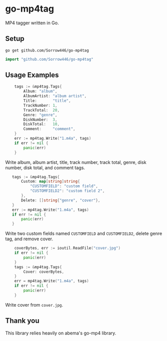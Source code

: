 # go-mp4tag
MP4 tagger written in Go.

## Setup
```
go get github.com/Sorrow446/go-mp4tag
```
```go
import "github.com/Sorrow446/go-mp4tag"
```

## Usage Examples
```go
	tags := &mp4tag.Tags{
		Album: "album",
		AlbumArtist: "album artist",
		Title:       "title",
		TrackNumber: 1,
		TrackTotal:  20,
		Genre: "genre",
		DiskNumber:  3,
		DiskTotal:   10,
		Comment:     "comment",
	}
	err := mp4tag.Write("1.m4a", tags)
	if err != nil {
		panic(err)
	}
```
 Write album, album artist, title, track number, track total, genre, disk number, disk total, and comment tags.
 
 
 ```go
	tags := &mp4tag.Tags{
		Custom: map[string]string{
			"CUSTOMFIELD": "custom field",
			"CUSTOMFIELD2": "custom field 2",
		},
		Delete: []string{"genre", "cover"},
	}
	err := mp4tag.Write("1.m4a", tags)
	if err != nil {
		panic(err)
	}
```
Write two custom fields named `CUSTOMFIELD` and `CUSTOMFIELD2`, delete genre tag, and remove cover.


```go
	coverBytes, err := ioutil.ReadFile("cover.jpg")
	if err != nil {
		panic(err)
	}
	tags := &mp4tag.Tags{
		Cover: coverBytes,
	}
	err = mp4tag.Write("1.m4a", tags)
	if err != nil {
		panic(err)
	}
```
Write cover from `cover.jpg`.

## Thank you
This library relies heavily on abema's go-mp4 library.
